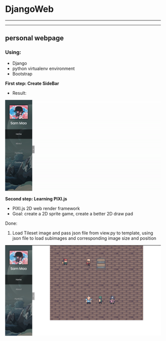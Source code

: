 # DjangoWeb
-------------------------------
-------------------------------
## personal webpage
### Using:
* Django
* python virtualenv environment
* Bootstrap

**First step: Create SideBar**
- Result:
<img src="https://raw.githubusercontent.com/SamMaoYS/DjangoWeb/master/src/static/images/sidebar.gif" alt="sidebar">

**Second step: Learning PIXI.js**
- PIXI.js 2D web render framework
- Goal: create a 2D sprite game, create a better 2D draw pad

Done:
1. Load Tileset image and pass json file from view.py to template, using json file to load subimages and corresponding image size and position
<img src="https://raw.githubusercontent.com/SamMaoYS/DjangoWeb/master/src/static/images/sprite-result.png" alt="sprite-result">

